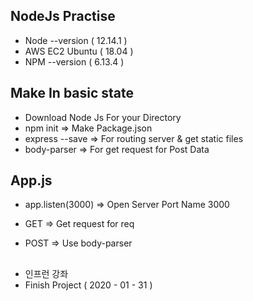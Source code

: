 ## NodeJs Practise
- Node --version ( 12.14.1 )
- AWS EC2 Ubuntu ( 18.04 )
- NPM --version ( 6.13.4 )

## Make In basic state

- Download Node Js For your Directory
- npm init => Make Package.json
- express --save => For routing server & get static files
- body-parser => For get request for Post Data

## App.js

- app.listen(3000) => Open Server Port Name 3000

- GET => Get request for req

- POST => Use body-parser


##
- 인프런 강좌
- Finish Project ( 2020 - 01 - 31 )
